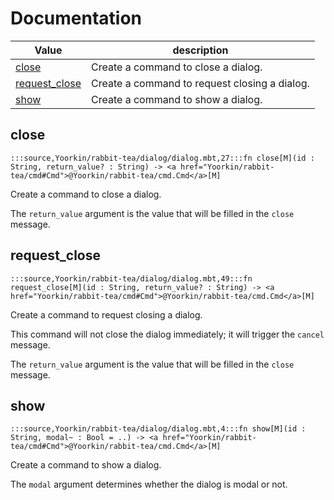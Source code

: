 # Documentation
|Value|description|
|---|---|
|[close](#close)| Create a command to close a dialog.|
|[request\_close](#request_close)| Create a command to request closing a dialog.|
|[show](#show)| Create a command to show a dialog.|

## close

```moonbit
:::source,Yoorkin/rabbit-tea/dialog/dialog.mbt,27:::fn close[M](id : String, return_value? : String) -> <a href="Yoorkin/rabbit-tea/cmd#Cmd">@Yoorkin/rabbit-tea/cmd.Cmd</a>[M]
```
 Create a command to close a dialog.
 
 The `return_value` argument is the value that will be filled in the `close` message.

## request\_close

```moonbit
:::source,Yoorkin/rabbit-tea/dialog/dialog.mbt,49:::fn request_close[M](id : String, return_value? : String) -> <a href="Yoorkin/rabbit-tea/cmd#Cmd">@Yoorkin/rabbit-tea/cmd.Cmd</a>[M]
```
 Create a command to request closing a dialog.
 
 This command will not close the dialog immediately; it will trigger the
`cancel` message.
 
 The `return_value` argument is the value that will be filled in the `close` message.

## show

```moonbit
:::source,Yoorkin/rabbit-tea/dialog/dialog.mbt,4:::fn show[M](id : String, modal~ : Bool = ..) -> <a href="Yoorkin/rabbit-tea/cmd#Cmd">@Yoorkin/rabbit-tea/cmd.Cmd</a>[M]
```
 Create a command to show a dialog.
 
 The `modal` argument determines whether the dialog is modal or not.
